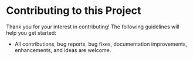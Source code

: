 # Contributing to this Project

Thank you for your interest in contributing! The following guidelines will help you get started:

- All contributions, bug reports, bug fixes, documentation improvements, enhancements, and ideas are welcome.
